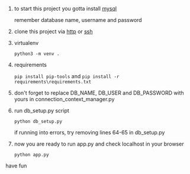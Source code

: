 1. to start this project you gotta install [mysql](https://dev.mysql.com/doc/refman/8.0/en/mysql-installer-setup.html) 

    remember database name, username and password

1. clone this project via [http](https://github.com/annbgn/dash_app.git) or [ssh](git@github.com:annbgn/dash_app.git)

1. virtualenv

    ```python3 -m venv .```

1. requirements

    ```pip install pip-tools``` and ```pip install -r requirements\requirements.txt```

1. don't forget to replace DB_NAME, DB_USER and DB_PASSWORD with yours in connection_context_manager.py

1. run db_setup.py script

    ```python db_setup.py```
    
   if running into errors, try removing lines 64-65 in db_setup.py

1. now you are ready to run app.py and check localhost in your browser

    ```python app.py```

have fun
